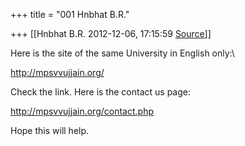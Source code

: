 +++
title = "001 Hnbhat B.R."

+++
[[Hnbhat B.R.	2012-12-06, 17:15:59 [Source](https://groups.google.com/g/bvparishat/c/hJyLtzmLpvc)]]



Here is the site of the same University in English only:\\

  

<http://mpsvvujjain.org/>  

  

Check the link. Here is the contact us page:

  

<http://mpsvvujjain.org/contact.php>  

  

Hope this will help.

  

  

